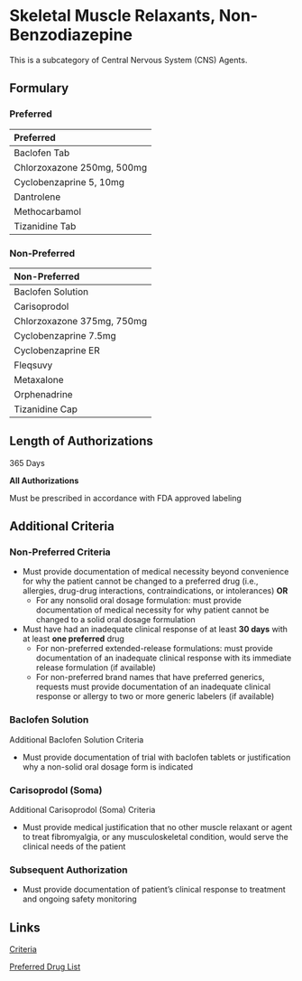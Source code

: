 # Skeletal Muscle Relaxants, Non-Benzodiazepine

This is a subcategory of Central Nervous System (CNS) Agents.

## Formulary

### Preferred

| Preferred                  |
| :------------------------- |
| Baclofen Tab               |
| Chlorzoxazone 250mg, 500mg |
| Cyclobenzaprine 5, 10mg    |
| Dantrolene                 |
| Methocarbamol              |
| Tizanidine Tab             |

### Non-Preferred

| Non-Preferred              |
| :------------------------- |
| Baclofen Solution          |
| Carisoprodol               |
| Chlorzoxazone 375mg, 750mg |
| Cyclobenzaprine 7.5mg      |
| Cyclobenzaprine ER         |
| Fleqsuvy                   |
| Metaxalone                 |
| Orphenadrine               |
| Tizanidine Cap             |

## Length of Authorizations

365 Days

**All Authorizations**

Must be prescribed in accordance with FDA approved labeling

## Additional Criteria
### Non-Preferred Criteria

-   Must provide documentation of medical necessity beyond convenience for why the patient cannot be changed to a preferred drug (i.e., allergies, drug-drug interactions, contraindications, or intolerances) **OR**
    -   For any nonsolid oral dosage formulation: must provide documentation of medical necessity for why patient cannot be changed to a solid oral dosage formulation
-   Must have had an inadequate clinical response of at least **30 days** with at least **one preferred** drug
    -   For non-preferred extended-release formulations: must provide documentation of an inadequate clinical response with its immediate release formulation (if available)
    -   For non-preferred brand names that have preferred generics, requests must provide documentation of an inadequate clinical response or allergy to two or more generic labelers (if available)

### Baclofen Solution

Additional Baclofen Solution Criteria

-   Must provide documentation of trial with baclofen tablets or justification why a non-solid oral dosage form is indicated

### Carisoprodol (Soma)

Additional Carisoprodol (Soma) Criteria

-   Must provide medical justification that no other muscle relaxant or agent to treat fibromyalgia, or any musculoskeletal condition, would serve the clinical needs of the patient

### Subsequent Authorization

-   Must provide documentation of patient’s clinical response to treatment and ongoing safety monitoring

## Links

[Criteria](https://pharmacy.medicaid.ohio.gov/sites/default/files/20221001_UPDL_Criteria_APPROVED.pdf#page=44)

[Preferred Drug List](https://pharmacy.medicaid.ohio.gov/sites/default/files/20221001_UPDL_APPROVED_.pdf#page=18)
